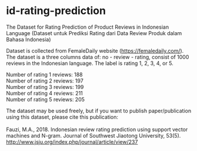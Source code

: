 # id-rating-prediction
The Dataset for Rating Prediction of Product Reviews in Indonesian Language
(Dataset untuk Prediksi Rating dari Data Review Produk dalam Bahasa Indonesia)

Dataset is collected from FemaleDaily website (https://femaledaily.com/).
The dataset is a three columns data of: no - review - rating, consist of 1000 reviews in the Indonesian language. 
The label is rating 1, 2, 3, 4, or 5.

Number of rating 1 reviews: 188 <br>
Number of rating 2 reviews: 197 <br>
Number of rating 3 reviews: 199 <br>
Number of rating 4 reviews: 211 <br>
Number of rating 5 reviews: 205 <br>

The dataset may be used freely, but if you want to publish paper/publication using this dataset, please cite this publication: <br><br>
Fauzi, M.A., 2018. Indonesian review rating prediction using support vector machines and N-gram. Journal of Southwest Jiaotong University, 53(5). <br>
http://www.jsju.org/index.php/journal/article/view/237
